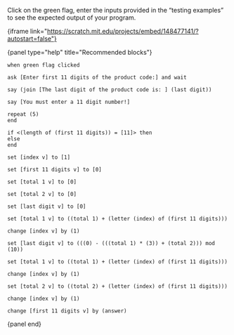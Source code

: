 Click on the green flag, enter the inputs provided in the “testing examples” to
see the expected output of your program.

{iframe link="https://scratch.mit.edu/projects/embed/148477141/?autostart=false"}

{panel type="help" title="Recommended blocks"}

```scratch:split:random
when green flag clicked

ask [Enter first 11 digits of the product code:] and wait
```

```scratch:split:random
say (join [The last digit of the product code is: ] (last digit))

say [You must enter a 11 digit number!]
```

```scratch:split:random
repeat (5)
end

if <(length of (first 11 digits)) = [11]> then
else 
end
```

```scratch:split:random
set [index v] to [1]

set [first 11 digits v] to [0]

set [total 1 v] to [0]

set [total 2 v] to [0]

set [last digit v] to [0]

set [total 1 v] to ((total 1) + (letter (index) of (first 11 digits)))

change [index v] by (1)

set [last digit v] to (((0) - (((total 1) * (3)) + (total 2))) mod (10))

set [total 1 v] to ((total 1) + (letter (index) of (first 11 digits)))

change [index v] by (1)

set [total 2 v] to ((total 2) + (letter (index) of (first 11 digits)))

change [index v] by (1)

change [first 11 digits v] by (answer)
```

{panel end}

